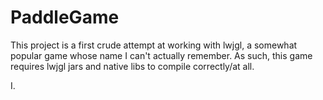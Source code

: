 PaddleGame
==========
This project is a first crude attempt at working with lwjgl, a somewhat popular game whose name I can't actually remember.
As such, this game requires lwjgl jars and native libs to compile correctly/at all.


I.
